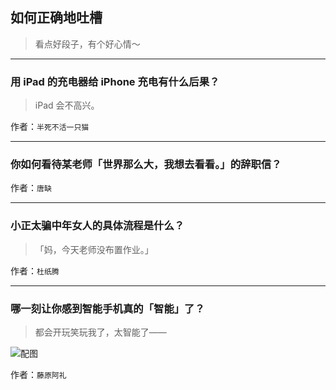 ## 如何正确地吐槽

> 看点好段子，有个好心情～


 
---

### 用 iPad 的充电器给 iPhone 充电有什么后果？

> iPad 会不高兴。


作者：`半死不活一只猫`

---

### 你如何看待某老师「世界那么大，我想去看看。」的辞职信？

> 


作者：`唐缺`

---

### 小正太骗中年女人的具体流程是什么？

> 「妈，今天老师没布置作业。」


作者：`杜纸腾`

---

### 哪一刻让你感到智能手机真的「智能」了？

> 都会开玩笑玩我了，太智能了——



![配图](http://pic4.zhimg.com/b7d185a424c5f531d97dea5d303d3e13_b.jpg)


作者：`藤原阿礼`